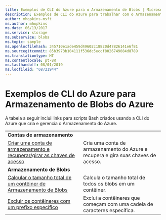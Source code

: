 ```yaml
---
title: Exemplos de CLI do Azure para o Armazenamento de Blobs | Microsoft Docs
description: Exemplos de CLI do Azure para trabalhar com o Armazenamento de Blobs do Azure
author: mhopkins-msft
ms.author: mhopkins
ms.date: 06/13/2017
ms.service: storage
ms.subservice: blobs
ms.topic: sample
ms.openlocfilehash: 345710e1ade459d49602c18820d47826141e6f81
ms.sourcegitcommit: 85b3973b104111f536dc5eccf8026749084d8789
ms.translationtype: HT
ms.contentlocale: pt-BR
ms.lasthandoff: 08/01/2019
ms.locfileid: "68721944"
---
```

# <a name="azure-cli-samples-for-azure-blob-storage"></a>Exemplos de CLI do Azure para Armazenamento de Blobs do Azure

A tabela a seguir inclui links para scripts Bash criados usando a CLI do Azure que cria e gerencia o Armazenamento do Azure.

| | |
|---|---|
|**Contas de armazenamento**||
| [Criar uma conta de armazenamento e recuperar/girar as chaves de acesso](../scripts/storage-common-rotate-account-keys-cli.md?toc=%2fcli%2fazure%2ftoc.json) | Cria uma conta de armazenamento do Azure e recupera e gira suas chaves de acesso. |
|**Armazenamento de Blobs**||
| [Calcular o tamanho total de um contêiner de Armazenamento de Blobs](../scripts/storage-blobs-container-calculate-size-cli.md?toc=%2fcli%2fazure%2ftoc.json) | Calcula o tamanho total de todos os blobs em um contêiner. |
| [Excluir os contêineres com um prefixo específico](../scripts/storage-blobs-container-delete-by-prefix-cli.md?toc=%2fcli%2fazure%2ftoc.json) | Exclui a contêineres que começam com uma cadeia de caracteres específica. |
